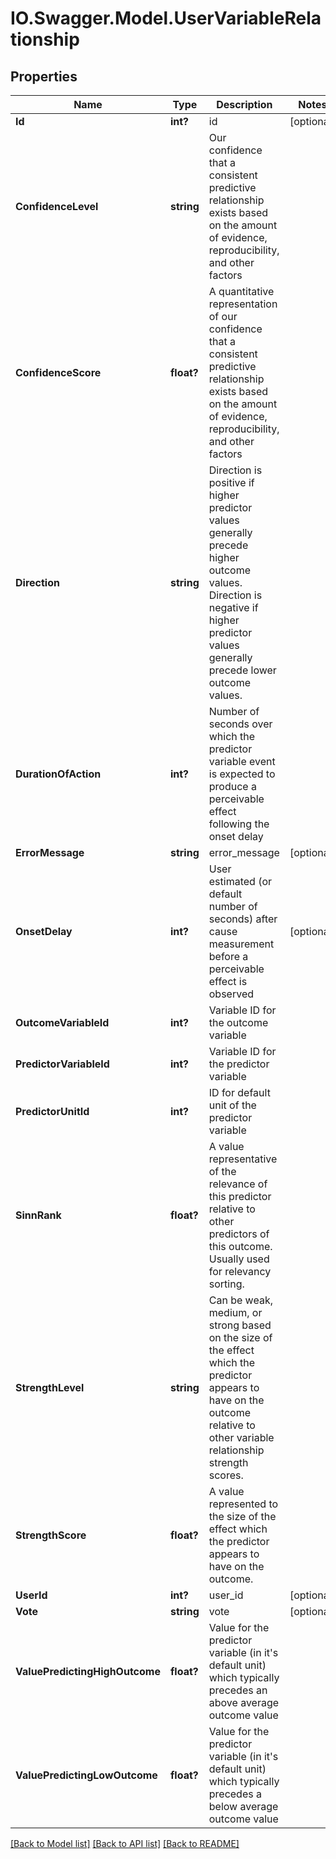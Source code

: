 # IO.Swagger.Model.UserVariableRelationship
## Properties

Name | Type | Description | Notes
------------ | ------------- | ------------- | -------------
**Id** | **int?** | id | [optional] 
**ConfidenceLevel** | **string** | Our confidence that a consistent predictive relationship exists based on the amount of evidence, reproducibility, and other factors | 
**ConfidenceScore** | **float?** | A quantitative representation of our confidence that a consistent predictive relationship exists based on the amount of evidence, reproducibility, and other factors | 
**Direction** | **string** | Direction is positive if higher predictor values generally precede higher outcome values. Direction is negative if higher predictor values generally precede lower outcome values. | 
**DurationOfAction** | **int?** | Number of seconds over which the predictor variable event is expected to produce a perceivable effect following the onset delay | 
**ErrorMessage** | **string** | error_message | [optional] 
**OnsetDelay** | **int?** | User estimated (or default number of seconds) after cause measurement before a perceivable effect is observed | [optional] 
**OutcomeVariableId** | **int?** | Variable ID for the outcome variable | 
**PredictorVariableId** | **int?** | Variable ID for the predictor variable | 
**PredictorUnitId** | **int?** | ID for default unit of the predictor variable | 
**SinnRank** | **float?** | A value representative of the relevance of this predictor relative to other predictors of this outcome.  Usually used for relevancy sorting. | 
**StrengthLevel** | **string** | Can be weak, medium, or strong based on the size of the effect which the predictor appears to have on the outcome relative to other variable relationship strength scores. | 
**StrengthScore** | **float?** | A value represented to the size of the effect which the predictor appears to have on the outcome. | 
**UserId** | **int?** | user_id | [optional] 
**Vote** | **string** | vote | [optional] 
**ValuePredictingHighOutcome** | **float?** | Value for the predictor variable (in it&#39;s default unit) which typically precedes an above average outcome value | 
**ValuePredictingLowOutcome** | **float?** | Value for the predictor variable (in it&#39;s default unit) which typically precedes a below average outcome value | 

[[Back to Model list]](../README.md#documentation-for-models) [[Back to API list]](../README.md#documentation-for-api-endpoints) [[Back to README]](../README.md)


